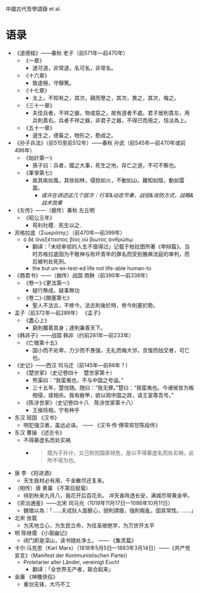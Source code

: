 
中國古代哲學語錄 et al.

# 语录

- 《道德經》——春秋 老子（前571年—前470年）
    - 《一章》
        - 道可道，非常道，名可名，非常名。
    - 《十六章》
        - 致虛極，守靜篤。
    - 《十七章》
        - 太上，不知有之，其次，親而譽之，其次，畏之，其次，侮之。
    - 《三十一章》
        - 夫佳兵者，不祥之器，物或惡之，故有道者不處。君子居則貴左，用兵則貴右。兵者不祥之器，非君子之器，不得已而用之，恬淡為上。
    - 《五十一章》
        - 道生之，德畜之，物形之，勢成之。
- 《孙子兵法》（前515至前512年）——春秋 孙武（前545年—前470年或前496年）
    - 《始計第一》
        - 孫子曰：兵者，國之大事，死生之地，存亡之道，不可不察也。
    - 《軍爭第七》
        - 故其疾如風，其徐如林，侵掠如火，不動如山，難知如陰，動如雷震。
            - *或许在讲述这几个层次：行军&动态节奏，战役&攻防方式，战略&战术效果*
- 《左传》——（据传）春秋 左丘明
    - 《昭公亖年》
        - 苟利社稷．死生以之．
- 苏格拉底（Σωκράτης）（前470年—前399年）
    - ὁ δὲ ἀνεξέταστος βίος οὐ βιωτὸς ἀνθρώπῳ
        - 翻译：「未经审视的人生不值得过」记载于柏拉图所著《申辩篇》。当时苏格拉底因为不敬神与败坏青年的罪名而受到雅典法庭的审判，而后被判处死刑。
        - the but un-ex-test-ed life not life-able human-to
- 《商君书》——（据传）战国 商鞅（前390年—前338年）
    - 《卷一》·《更法第一》
        - 疑行無成，疑事無功
    - 《卷二》·《開塞第七》
        - 聖人不法古，不修今。法古則後於時，修今則塞於勢。
- 孟子（前372年—前289年） 《孟子》
    - 《盡心上》
        - 窮則獨善其身；達則兼善天下。
- 《韩非子》——战国 韩非（约前281年—前233年）
    - 《亡徵第十五》
        - 国小而不处卑，力少而不畏强，无礼而侮大邻，贪愎而拙交者，可亡也。
- 《史记》——西汉 司马迁（前145年—前86年？）
    - 《楚世家》（史记卷四十　楚世家第十）
        - 熊渠曰：“我蛮夷也，不与中国之号谥。”
        - 三十五年，楚伐随。随曰：“我无罪。”楚曰：“我蛮夷也。今诸侯皆为叛相侵，或相杀。我有敝甲，欲以观中国之政，请王室尊吾号。”
    - 《陈涉世家》（史记卷四十八　陈涉世家第十八）
        - 王侯将相，宁有种乎
- 东汉 班固 《汉书》
    - 明犯强汉者，虽远必诛。 —— 《汉书·传·傅常郑甘陈段传》
- 东汉 曹操 《述志令》
    - 不得慕虚名而处实祸
        - > 既为子孙计，又己败则国家倾危，是以不得慕虚名而处实祸，此所不得为也。
- 唐 李 《将进酒》
    - 天生我材必有用，千金散尽还复来。
- （相传）唐 黄巢 《不第后赋菊）
    - 待到秋来九月八，我花开后百花杀。 冲天香阵透长安，满城尽带黄金甲。
- 《资治通鉴》——北宋 司马光（1019年11月17日—1086年10月11日）
    - 魏徵以為：「……夫戎狄人面獸心，弱則請服，強則叛亂，固其常性。……」
- 北宋 张载
    - 为天地立心，为生民立命，为往圣继绝学，为万世开太平
- 明 陈继儒 《小窗幽记》
    - 闭门即是深山，读书随处净土。 —— 《集灵篇》
- 卡尔·马克思（Karl Marx）（1818年5月5日—1883年3月14日）——《共产党宣言》（Manifest der Kommunistischen Partei）
    - Proletarier aller Länder, vereinigt Euch!
        - 翻译：「全世界无产者，联合起来」
- 金庸 《神雕侠侣》
    - 重剑无锋，大巧不工
